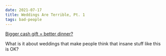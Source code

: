 ```yaml
---
date: 2021-07-17
title: Weddings Are Terrible, Pt. 1
tags: bad-people
---
```


[Bigger cash gift = better dinner?](https://www.reddit.com/r/weddingshaming/comments/itnewu/bigger_cash_gift_better_dinner/)

What is it about weddings that make people think that insane stuff like this is OK?
